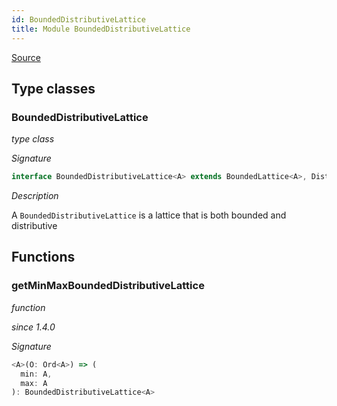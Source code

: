 ```yaml
---
id: BoundedDistributiveLattice
title: Module BoundedDistributiveLattice
---
```


[Source](https://github.com/gcanti/fp-ts/blob/master/src/BoundedDistributiveLattice.ts)

## Type classes

### BoundedDistributiveLattice

_type class_

_Signature_

```ts
interface BoundedDistributiveLattice<A> extends BoundedLattice<A>, DistributiveLattice<A> {}
```

_Description_

A `BoundedDistributiveLattice` is a lattice that is both bounded and distributive

## Functions

### getMinMaxBoundedDistributiveLattice

_function_

_since 1.4.0_

_Signature_

```ts
<A>(O: Ord<A>) => (
  min: A,
  max: A
): BoundedDistributiveLattice<A>
```
